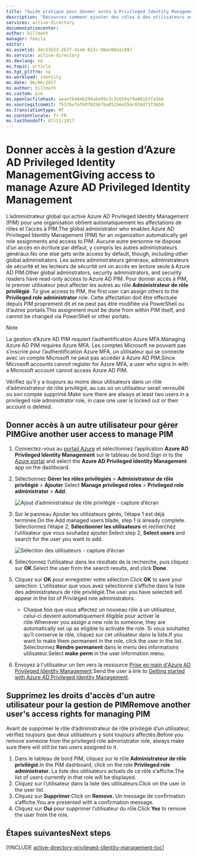 ```yaml
---
title: "Guide pratique pour donner accès à Privileged Identity Management - Azure | Microsoft Docs"
description: "Découvrez comment ajouter des rôles à des utilisateurs avec l’extension Azure Active Directory Privileged Identity Management pour qu’ils puissent gérer PIM."
services: active-directory
documentationcenter: 
author: billmath
manager: femila
editor: 
ms.assetid: d4c53b53-2b37-41e6-813c-96ec08a1c897
ms.service: active-directory
ms.devlang: na
ms.topic: article
ms.tgt_pltfrm: na
ms.workload: identity
ms.date: 06/06/2017
ms.author: billmath
ms.custom: pim
ms.openlocfilehash: aeaefb484b29da6e89c2c3c650a79a881b3fa5b6
ms.sourcegitcommit: f537befafb079256fba0529ee554c034d73f36b0
ms.translationtype: MT
ms.contentlocale: fr-FR
ms.lasthandoff: 07/11/2017
---
```

# <a name="giving-access-to-manage-azure-ad-privileged-identity-management"></a><span data-ttu-id="08adb-103">Donner accès à la gestion d’Azure AD Privileged Identity Management</span><span class="sxs-lookup"><span data-stu-id="08adb-103">Giving access to manage Azure AD Privileged Identity Management</span></span>
<span data-ttu-id="08adb-104">L’administrateur global qui active Azure AD Privileged Identity Management (PIM) pour une organisation obtient automatiquement les affectations de rôles et l’accès à PIM.</span><span class="sxs-lookup"><span data-stu-id="08adb-104">The global administrator who enables Azure AD Privileged Identity Management (PIM) for an organization automatically get role assignments and access to PIM.</span></span> <span data-ttu-id="08adb-105">Aucune autre personne ne dispose d’un accès en écriture par défaut, y compris les autres administrateurs généraux.</span><span class="sxs-lookup"><span data-stu-id="08adb-105">No one else gets write access by default, though, including other global administrators.</span></span> <span data-ttu-id="08adb-106">Les autres administrateurs généraux, administrateurs de sécurité et les lecteurs de sécurité ont un accès en lecture seule à Azure AD PIM.</span><span class="sxs-lookup"><span data-stu-id="08adb-106">Other global adminstrators, security administrators, and security readers have read-only access to Azure AD PIM.</span></span> <span data-ttu-id="08adb-107">Pour donner accès à PIM, le premier utilisateur peut affecter les autres au rôle **Administrateur de rôle privilégié** .</span><span class="sxs-lookup"><span data-stu-id="08adb-107">To give access to PIM, the first user can assign others to the **Privileged role administrator** role.</span></span> <span data-ttu-id="08adb-108">Cette affectation doit être effectuée depuis PIM proprement dit et ne peut pas être modifiée via PowerShell ou d’autres portails.</span><span class="sxs-lookup"><span data-stu-id="08adb-108">This assignment must be done from within PIM itself, and cannot be changed via PowerShell or other portals.</span></span>

> [!NOTE]
> <span data-ttu-id="08adb-109">La gestion d’Azure AD PIM requiert l’authentification Azure MFA.</span><span class="sxs-lookup"><span data-stu-id="08adb-109">Managing Azure AD PIM requires Azure MFA.</span></span> <span data-ttu-id="08adb-110">Les comptes Microsoft ne pouvant pas s’inscrire pour l’authentification Azure MFA, un utilisateur qui se connecte avec un compte Microsoft ne peut pas accéder à Azure AD PIM.</span><span class="sxs-lookup"><span data-stu-id="08adb-110">Since Microsoft accounts cannot register for Azure MFA, a user who signs in with a Microsoft account cannot access Azure AD PIM.</span></span>
> 
> 

<span data-ttu-id="08adb-111">Vérifiez qu’il y a toujours au moins deux utilisateurs dans un rôle d’administrateur de rôle privilégié, au cas où un utilisateur serait verrouillé ou son compte supprimé.</span><span class="sxs-lookup"><span data-stu-id="08adb-111">Make sure there are always at least two users in a privileged role administrator role, in case one user is locked out or their account is deleted.</span></span>

## <a name="give-another-user-access-to-manage-pim"></a><span data-ttu-id="08adb-112">Donner accès à un autre utilisateur pour gérer PIM</span><span class="sxs-lookup"><span data-stu-id="08adb-112">Give another user access to manage PIM</span></span>
1. <span data-ttu-id="08adb-113">Connectez-vous au [portail Azure](https://portal.azure.com/) et sélectionnez l’application **Azure AD Privileged Identity Management** sur le tableau de bord.</span><span class="sxs-lookup"><span data-stu-id="08adb-113">Sign in to the [Azure portal](https://portal.azure.com/) and select the **Azure AD Privileged Identity Management** app on the dashboard.</span></span>
2. <span data-ttu-id="08adb-114">Sélectionnez **Gérer les rôles privilégiés** > **Administrateur de rôle privilégié** > **Ajouter**.</span><span class="sxs-lookup"><span data-stu-id="08adb-114">Select **Manage privileged roles** > **Privileged role administrator** > **Add**.</span></span>
   
    ![Ajout d’administrateur de rôle privilégié - capture d’écran][1]
3. <span data-ttu-id="08adb-116">Sur le panneau Ajouter les utilisateurs gérés, l’étape 1 est déjà terminée.</span><span class="sxs-lookup"><span data-stu-id="08adb-116">On the Add managed users blade, step 1 is already complete.</span></span> <span data-ttu-id="08adb-117">Sélectionnez l’étape 2, **Sélectionner les utilisateurs** et recherchez l’utilisateur que vous souhaitez ajouter.</span><span class="sxs-lookup"><span data-stu-id="08adb-117">Select step 2, **Select users** and search for the user you want to add.</span></span>
   
    ![Sélection des utilisateurs - capture d’écran][2]
4. <span data-ttu-id="08adb-119">Sélectionnez l’utilisateur dans les résultats de la recherche, puis cliquez sur **OK**.</span><span class="sxs-lookup"><span data-stu-id="08adb-119">Select the user from the search results, and click **Done**.</span></span>
5. <span data-ttu-id="08adb-120">Cliquez sur **OK** pour enregistrer votre sélection.</span><span class="sxs-lookup"><span data-stu-id="08adb-120">Click **OK** to save your selection.</span></span> <span data-ttu-id="08adb-121">L’utilisateur que vous avez sélectionné s’affiche dans la liste des administrateurs de rôle privilégié.</span><span class="sxs-lookup"><span data-stu-id="08adb-121">The user you have selected will appear in the list of Privileged role administrators.</span></span>
   
   * <span data-ttu-id="08adb-122">Chaque fois que vous affectez un nouveau rôle à un utilisateur, celui-ci devient automatiquement éligible pour activer le rôle.</span><span class="sxs-lookup"><span data-stu-id="08adb-122">Whenever you assign a new role to someone, they are automatically set up as eligible to activate the role.</span></span> <span data-ttu-id="08adb-123">Si vous souhaitez qu’il conserve le rôle, cliquez sur cet utilisateur dans la liste.</span><span class="sxs-lookup"><span data-stu-id="08adb-123">If you want to make them permanent in the role, click the user in the list.</span></span> <span data-ttu-id="08adb-124">Sélectionnez **Rendre permanent** dans le menu des informations utilisateur.</span><span class="sxs-lookup"><span data-stu-id="08adb-124">Select **make perm** in the user information menu.</span></span>
6. <span data-ttu-id="08adb-125">Envoyez à l'utilisateur un lien vers la ressource [Prise en main d'Azure AD Privileged Identity Management](active-directory-privileged-identity-management-getting-started.md).</span><span class="sxs-lookup"><span data-stu-id="08adb-125">Send the user a link to [Getting started with Azure AD Privileged Identity Management](active-directory-privileged-identity-management-getting-started.md).</span></span>

## <a name="remove-another-users-access-rights-for-managing-pim"></a><span data-ttu-id="08adb-126">Supprimez les droits d'accès d'un autre utilisateur pour la gestion de PIM</span><span class="sxs-lookup"><span data-stu-id="08adb-126">Remove another user's access rights for managing PIM</span></span>
<span data-ttu-id="08adb-127">Avant de supprimer le rôle d’administrateur de rôle privilégié d’un utilisateur, vérifiez toujours que deux utilisateurs y sont toujours affectés.</span><span class="sxs-lookup"><span data-stu-id="08adb-127">Before you remove someone from the privileged role administrator role, always make sure there will still be two users assigned to it.</span></span>

1. <span data-ttu-id="08adb-128">Dans le tableau de bord PIM, cliquez sur le rôle **Administrateur de rôle privilégié**.</span><span class="sxs-lookup"><span data-stu-id="08adb-128">In the PIM dashboard, click on the role **Privileged role administrator**.</span></span>  <span data-ttu-id="08adb-129">La liste des utilisateurs actuels de ce rôle s'affiche.</span><span class="sxs-lookup"><span data-stu-id="08adb-129">The list of users currently in that role will be displayed.</span></span>
2. <span data-ttu-id="08adb-130">Cliquez sur l’utilisateur dans la liste des utilisateurs.</span><span class="sxs-lookup"><span data-stu-id="08adb-130">Click on the user in the user list.</span></span>
3. <span data-ttu-id="08adb-131">Cliquez sur **Supprimer**.</span><span class="sxs-lookup"><span data-stu-id="08adb-131">Click on **Remove**.</span></span>  <span data-ttu-id="08adb-132">Un message de confirmation s’affiche.</span><span class="sxs-lookup"><span data-stu-id="08adb-132">You are presented with a confirmation message.</span></span>
4. <span data-ttu-id="08adb-133">Cliquez sur **Oui** pour supprimer l’utilisateur du rôle.</span><span class="sxs-lookup"><span data-stu-id="08adb-133">Click **Yes** to remove the user from the role.</span></span>

<!--Every topic should have next steps and links to the next logical set of content to keep the customer engaged-->
## <a name="next-steps"></a><span data-ttu-id="08adb-134">Étapes suivantes</span><span class="sxs-lookup"><span data-stu-id="08adb-134">Next steps</span></span>
[!INCLUDE [active-directory-privileged-identity-management-toc](../../includes/active-directory-privileged-identity-management-toc.md)]

<!--Image references-->

[1]: ./media/active-directory-privileged-identity-management-how-to-give-access-to-pim/PIM_add_PRA.png
[2]: ./media/active-directory-privileged-identity-management-how-to-give-access-to-pim/PIM_select_users.png
